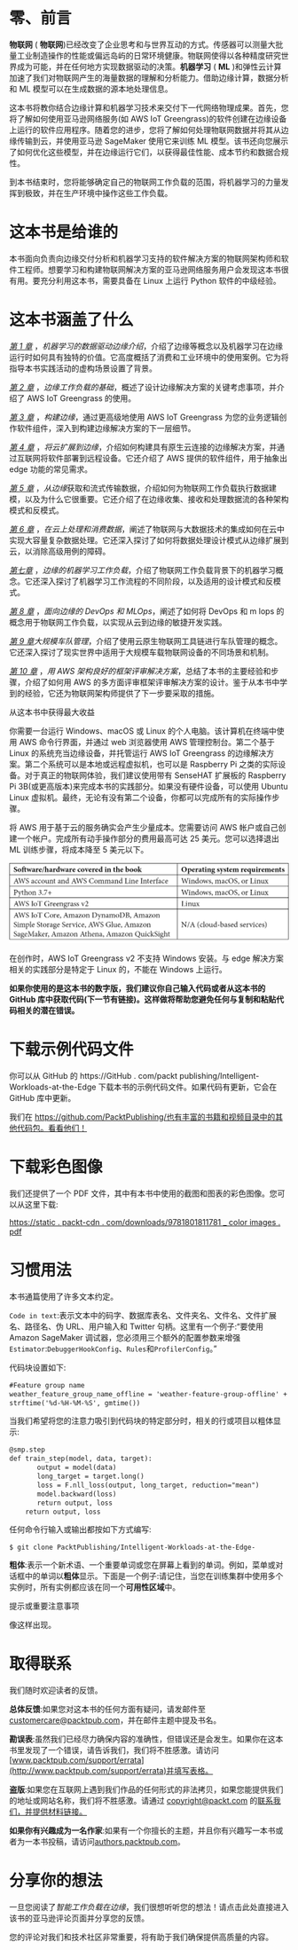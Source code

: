 # 零、前言

**物联网** ( **物联网**)已经改变了企业思考和与世界互动的方式。传感器可以测量大批量工业制造操作的性能或偏远岛屿的日常环境健康。物联网使得以各种精度研究世界成为可能，并在任何地方实现数据驱动的决策。**机器学习** ( **ML** )和弹性云计算加速了我们对物联网产生的海量数据的理解和分析能力。借助边缘计算，数据分析和 ML 模型可以在生成数据的源本地处理信息。

这本书将教你结合边缘计算和机器学习技术来交付下一代网络物理成果。首先，您将了解如何使用亚马逊网络服务(如 AWS IoT Greengrass)的软件创建在边缘设备上运行的软件应用程序。随着您的进步，您将了解如何处理物联网数据并将其从边缘传输到云，并使用亚马逊 SageMaker 使用它来训练 ML 模型。该书还向您展示了如何优化这些模型，并在边缘运行它们，以获得最佳性能、成本节约和数据合规性。

到本书结束时，您将能够确定自己的物联网工作负载的范围，将机器学习的力量发挥到极致，并在生产环境中操作这些工作负载。

# 这本书是给谁的

本书面向负责向边缘交付分析和机器学习支持的软件解决方案的物联网架构师和软件工程师。想要学习和构建物联网解决方案的亚马逊网络服务用户会发现这本书很有用。要充分利用这本书，需要具备在 Linux 上运行 Python 软件的中级经验。

# 这本书涵盖了什么

[*第 1 章*](B17595_01_Final_SS_ePub.xhtml#_idTextAnchor013) ，*机器学习的数据驱动边缘介绍*，介绍了边缘等概念以及机器学习在边缘运行时如何具有独特的价值。它高度概括了消费和工业环境中的使用案例。它为将指导本书实践活动的虚构场景设置了背景。

[*第 2 章*](B17595_02_Final_SS_ePub.xhtml#_idTextAnchor032) ，*边缘工作负载的基础*，概述了设计边缘解决方案的关键考虑事项，并介绍了 AWS IoT Greengrass 的使用。

[*第 3 章*](B17595_03_Final_SS_ePub.xhtml#_idTextAnchor052) ，*构建边缘*，通过更高级地使用 AWS IoT Greengrass 为您的业务逻辑创作软件组件，深入到构建边缘解决方案的下一层细节。

[*第 4 章*](B17595_04_Final_SS_ePub.xhtml#_idTextAnchor073) ，*将云扩展到边缘*，介绍如何构建具有原生云连接的边缘解决方案，并通过互联网将软件部署到远程设备。它还介绍了 AWS 提供的软件组件，用于抽象出 edge 功能的常见需求。

[*第 5 章*](B17595_05_Final_SS_ePub.xhtml#_idTextAnchor090) ，*从边缘*获取和流式传输数据，介绍如何为物联网工作负载执行数据建模，以及为什么它很重要。它还介绍了在边缘收集、接收和处理数据流的各种架构模式和反模式。

[*第 6 章*](B17595_06_Final_SS_ePub.xhtml#_idTextAnchor119) ，*在云上处理和消费数据*，阐述了物联网与大数据技术的集成如何在云中实现大容量复杂数据处理。它还深入探讨了如何将数据处理设计模式从边缘扩展到云，以消除高级用例的障碍。

[*第七章*](B17595_07_Final_SS_ePub.xhtml#_idTextAnchor138) ，*边缘的机器学习工作负载*，介绍了物联网工作负载背景下的机器学习概念。它还深入探讨了机器学习工作流程的不同阶段，以及适用的设计模式和反模式。

[*第 8 章*](B17595_08_Final_SS_ePub.xhtml#_idTextAnchor163) ，*面向边缘的 DevOps 和 MLOps*，阐述了如何将 DevOps 和 m lops 的概念用于物联网工作负载，以实现从云到边缘的敏捷开发实践。

[*第 9 章*](B17595_09_Final_SS_ePub.xhtml#_idTextAnchor182)*大规模车队管理*，介绍了使用云原生物联网工具链进行车队管理的概念。它还深入探讨了现实世界中适用于大规模车载物联网设备的不同场景和机制。

[*第 10 章*](B17595_10_Final_SS_ePub.xhtml#_idTextAnchor199) ，*用 AWS 架构良好的框架评审解决方案*，总结了本书的主要经验和步骤，介绍了如何用 AWS 的多方面评审框架评审解决方案的设计。鉴于从本书中学到的经验，它还为物联网架构师提供了下一步要采取的措施。

从这本书中获得最大收益

你需要一台运行 Windows、macOS 或 Linux 的个人电脑。该计算机在终端中使用 AWS 命令行界面，并通过 web 浏览器使用 AWS 管理控制台。第二个基于 Linux 的系统充当边缘设备，并托管运行 AWS IoT Greengrass 的边缘解决方案。第二个系统可以是本地或远程虚拟机，也可以是 Raspberry Pi 之类的实际设备。对于真正的物联网体验，我们建议使用带有 SenseHAT 扩展板的 Raspberry Pi 3B(或更高版本)来完成本书的实践部分。如果没有硬件设备，可以使用 Ubuntu Linux 虚拟机。最终，无论有没有第二个设备，你都可以完成所有的实际操作步骤。

将 AWS 用于基于云的服务确实会产生少量成本。您需要访问 AWS 帐户或自己创建一个帐户。完成所有动手操作部分的费用最高可达 25 美元。您可以选择退出 ML 训练步骤，将成本降至 5 美元以下。

![](img/B17595_Preface_Table.jpg)

在创作时，AWS IoT Greengrass v2 不支持 Windows 安装。与 edge 解决方案相关的实践部分是特定于 Linux 的，不能在 Windows 上运行。

**如果你使用的是这本书的数字版，我们建议你自己输入代码或者从这本书的 GitHub 库中获取代码(下一节有链接)。这样做将帮助您避免任何与复制和粘贴代码相关的潜在错误。**

# 下载示例代码文件

你可以从 GitHub 的 https://GitHub . com/packt publishing/Intelligent-Workloads-at-the-Edge 下载本书的示例代码文件。如果代码有更新，它会在 GitHub 库中更新。

我们在 https://github.com/PacktPublishing/也有丰富的书籍和视频目录中的其他代码包。看看他们！

# 下载彩色图像

我们还提供了一个 PDF 文件，其中有本书中使用的截图和图表的彩色图像。您可以从这里下载:

[https://static . packt-cdn . com/downloads/9781801811781 _ color images . pdf](_ColorImages.pdf)

# 习惯用法

本书通篇使用了许多文本约定。

`Code in text`:表示文本中的码字、数据库表名、文件夹名、文件名、文件扩展名、路径名、伪 URL、用户输入和 Twitter 句柄。这里有一个例子:“要使用 Amazon SageMaker 调试器，您必须用三个额外的配置参数来增强`Estimator`:`DebuggerHookConfig`、`Rules`和`ProfilerConfig`。”

代码块设置如下:

```
#Feature group name
weather_feature_group_name_offline = 'weather-feature-group-offline' + strftime('%d-%H-%M-%S', gmtime())
```

当我们希望将您的注意力吸引到代码块的特定部分时，相关的行或项目以粗体显示:

```
@smp.step
def train_step(model, data, target):
       output = model(data)
       long_target = target.long()
       loss = F.nll_loss(output, long_target, reduction="mean")
       model.backward(loss)
       return output, loss
    return output, loss 
```

任何命令行输入或输出都按如下方式编写:

```
$ git clone PacktPublishing/Intelligent-Workloads-at-the-Edge-
```

**粗体**:表示一个新术语、一个重要单词或您在屏幕上看到的单词。例如，菜单或对话框中的单词以**粗体**显示。下面是一个例子:请记住，当您在训练集群中使用多个实例时，所有实例都应该在同一个**可用性区域**中。

提示或重要注意事项

像这样出现。

# 取得联系

我们随时欢迎读者的反馈。

**总体反馈**:如果您对这本书的任何方面有疑问，请发邮件至[customercare@packtpub.com](mailto:customercare@packtpub.com)，并在邮件主题中提及书名。

**勘误表**:虽然我们已经尽力确保内容的准确性，但错误还是会发生。如果你在这本书里发现了一个错误，请告诉我们，我们将不胜感激。请访问[www.packtpub.com/support/errata](http://www.packtpub.com/support/errata)并填写表格。

**盗版**:如果您在互联网上遇到我们作品的任何形式的非法拷贝，如果您能提供我们的地址或网站名称，我们将不胜感激。请通过 copyright@packt.com 的[联系我们，并提供材料链接。](mailto:copyright@packt.com)

**如果你有兴趣成为一名作家**:如果有一个你擅长的主题，并且你有兴趣写一本书或者为一本书投稿，请访问[authors.packtpub.com](http://authors.packtpub.com)。

# 分享你的想法

一旦您阅读了*智能工作负载在边缘*，我们很想听听您的想法！请点击此处直接进入该书的亚马逊评论页面并分享您的反馈。

您的评论对我们和技术社区非常重要，将有助于我们确保提供高质量的内容。